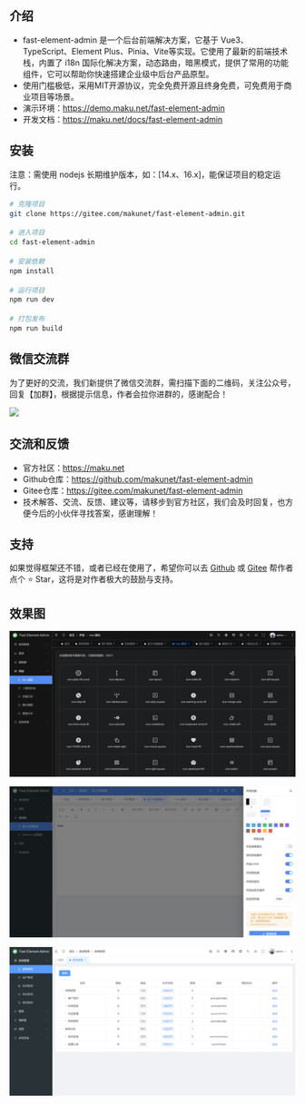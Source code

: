 ## 介绍
- fast-element-admin 是一个后台前端解决方案，它基于 Vue3、TypeScript、Element Plus、Pinia、Vite等实现。它使用了最新的前端技术栈，内置了 i18n 国际化解决方案，动态路由，暗黑模式，提供了常用的功能组件，它可以帮助你快速搭建企业级中后台产品原型。
- 使用门槛极低，采用MIT开源协议，完全免费开源且终身免费，可免费用于商业项目等场景。
- 演示环境：https://demo.maku.net/fast-element-admin
- 开发文档：https://maku.net/docs/fast-element-admin

## 安装
注意：需使用 nodejs 长期维护版本，如：[14.x、16.x]，能保证项目的稳定运行。

```bash
# 克隆项目
git clone https://gitee.com/makunet/fast-element-admin.git

# 进入项目
cd fast-element-admin

# 安装依赖
npm install

# 运行项目
npm run dev

# 打包发布
npm run build
```

## 微信交流群
为了更好的交流，我们新提供了微信交流群，需扫描下面的二维码，关注公众号，回复【加群】，根据提示信息，作者会拉你进群的，感谢配合！

![](https://maku.net/app/img/qrcode.jpg)

## 交流和反馈
- 官方社区：https://maku.net
- Github仓库：https://github.com/makunet/fast-element-admin
- Gitee仓库：https://gitee.com/makunet/fast-element-admin
- 技术解答、交流、反馈、建议等，请移步到官方社区，我们会及时回复，也方便今后的小伙伴寻找答案，感谢理解！


## 支持
如果觉得框架还不错，或者已经在使用了，希望你可以去 [Github](https://github.com/makunet/fast-element-admin) 或 [Gitee](https://gitee.com/makunet/fast-element-admin) 帮作者点个 ⭐ Star，这将是对作者极大的鼓励与支持。

## 效果图
![输入图片说明](public/images/1.png)

![输入图片说明](public/images/2.png)

![输入图片说明](public/images/3.png)
